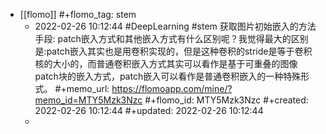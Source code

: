 - [[flomo]]
  #+flomo_tag: stem
	- 2022-02-26 10:12:44
	   #DeepLearning #stem
	  获取图片初始嵌入的方法手段: patch嵌入方式和其他嵌入方式有什么区别呢？我觉得最大的区别是:patch嵌入其实也是用卷积实现的，但是这种卷积的stride是等于卷积核的大小的，而普通卷积嵌入方式其实可以看作是基于可重叠的图像patch块的嵌入方式，patch嵌入可以看作是普通卷积嵌入的一种特殊形式。
	  #+memo_url: https://flomoapp.com/mine/?memo_id=MTY5Mzk3Nzc
	  #+flomo_id: MTY5Mzk3Nzc
	  #+created: 2022-02-26 10:12:44
	  #+updated: 2022-02-26 10:12:44
	-